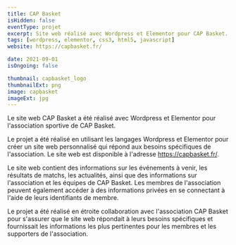 ```yaml
---
title: CAP Basket
isHidden: false
eventType: projet
excerpt: Site web réalisé avec Wordpress et Elementor pour CAP Basket.
tags: [wordpress, elementor, css3, html5, javascript]
website: https://capbasket.fr/

date: 2021-09-01
isOngoing: false

thumbnail: capbasket_logo
thumbnailExt: png
image: capbasket
imageExt: jpg
---
```


Le site web CAP Basket a été réalisé avec Wordpress et Elementor pour l'association sportive de CAP Basket.

Le projet a été réalisé en utilisant les langages Wordpress et Elementor pour créer un site web personnalisé qui répond
aux besoins spécifiques de l'association. Le site web est disponible à l'adresse https://capbasket.fr/.

Le site web contient des informations sur les événements à venir, les résultats de matchs, les actualités, ainsi que des
informations sur l'association et les équipes de CAP Basket. Les membres de l'association peuvent également accéder à
des informations privées en se connectant à l'aide de leurs identifiants de membre.

Le projet a été réalisé en étroite collaboration avec l'association CAP Basket pour s'assurer que le site web répondait
à leurs besoins spécifiques et fournissait les informations les plus pertinentes pour les membres et les supporters de
l'association.
